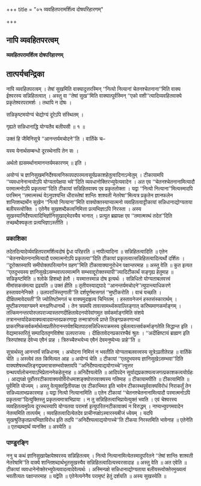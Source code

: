 +++
title = "०५ व्यवहितपरामर्शित्व दोषपरिहारणम्"

+++


## नापि व्यवहितपरत्वम्

**व्यवहितपरामर्शित्व दोषपरिहारणम्**

## **तात्पर्यचन्द्रिका**

नापि व्यवहितपरत्वम् । तेषां सुखमिति वाक्यादुत्तरस्मिन् ‘‘नित्यो नित्यानां चेतनश्चेतनाना’’मिति वाक्य ईश्वरस्य सन्निहितत्वात् । अस्तु वा ‘‘तेषां सुख’’मिति वाक्यात्पूर्वस्मिन् ‘‘एको वशी’’त्यादिव्यवहितवाक्ये प्रकृतेश्वरपरामर्शः । तथापि न दोषः ।

सन्निकृष्टमयोग्यं चेद्योग्यं दूरेऽपि संस्थितम् ।

गृह्यते सन्निधानाद्धि योग्यतैव बलीयसी ॥ १ ॥

उक्तं हि जैमिनिसूत्रे ‘‘आनन्तर्यमचोदने’’ति । वार्तिके च–

यस्य येनार्थसम्बन्धो दूरस्थेनापि तेन सः ।

अर्थतो ह्यसमर्थानामानन्तर्यमकारणम् ॥ इति ।

अयोग्यं च ज्ञानिसुखमनिर्देश्यत्वनिरूपपदपरमत्वसूर्यप्रकाशहेतुत्वादिनाऽन्वेतुम् । टीकायामपि ‘‘व्यवधानेनान्वयोऽपि योग्यतापेक्षया भवे’’दिति व्यवधानोक्तिरभ्युपेत्यवादेन । अत एव ‘‘चेतनश्चेतनानामित्यादौ परमात्मनोऽपि प्रकृतत्वा’’दिति टीकायां सन्निहितवाक्य एव प्रकृततोक्ता । यद्वा ‘‘नित्यो नित्याना’’मित्यस्मादपि परस्मिन् ‘‘तमात्मस्थं येऽनुपश्यन्ति धीरास्तेषां शान्तिः शाश्वती नेतरेषा’’मित्यत्र प्रकृतेन ज्ञानफलेन शान्तिशब्दार्थेन सुखेन ‘‘नित्यो नित्याना’’मिति वाक्योक्तस्याप्यात्मनो व्यवहितत्वाट्टीकायां सन्निधानाद्योग्यताया बलीयस्त्वोक्तिः । एतेनैव सुखशब्दैकत्वनिमित्ता प्रत्यभिज्ञाऽपि निरस्ता । अस्य सुखस्यानिर्देश्यत्वादिभिर्ज्ञानिसुखाद्भेदस्यैव भानात् । प्रत्युत ब्रह्मपक्ष एव ‘‘तमात्मस्थं तदेत’’दिति तच्छब्दैक्यकृता प्रत्यभिज्ञाऽस्तीति ।

### **प्रकाशिका**

तदेतदित्यादेर्व्यवहितपरामर्शित्वदोषं द्वेधा परिहरति ॥ नापीत्यादिना ॥ सन्निहितत्वादिति ॥ एतेन ‘‘चेतनश्चेतनानामित्यादौ परमात्मनोऽपि प्रकृतत्वा’’दिति टीकायां प्रकृतत्वात्सन्निहितत्वादित्यर्थो दर्शितः । ‘‘दूरोक्तस्यापि समीपोक्तपरित्यागेन ग्रहण’’मिति टीकावाक्यानुरोधेन पक्षान्तरमाह ॥ अस्तु वेति ॥ कुत इत्यत ‘‘एतदुभयस्य ज्ञानिसुखेऽसम्भवात्परमात्मनि सम्भवाद्दूरोक्तस्यापी’’त्यादिटीकार्थं सङ्गृह्य हेतुमाह ॥ सन्निकृष्टमिति ॥ श्लोके हिशब्दो हेतौ । यस्मात्तस्मान्न दोष इत्यर्थः । सन्निधितो योग्यताबलवत्त्वं मीमांसकसंमत्या द्रढयति ॥ उक्तं हीति ॥ तृतीयस्याद्यपादे ‘‘आनन्तर्यमचोदने’’त्युपान्त्याधिकरणे हस्ताववनेनिक्ते । उलपराजिंस्तृणाती’’ति दर्शपूर्णमासगतं ‘‘मुष्टीकरोति । वाचं यच्छति । दीक्षितमावेदयती’’ति ज्योतिष्टोमगतं च वाक्यमुदाहृत्य चिन्तितम् । हस्तावनेजनं हस्तसंस्कारार्थम् । मुष्टीकरणवाग्यमने मनःप्रणिधानार्थे । तेन त्रयमपि तावत्सामर्थ्यरूपाल्लिङ्गात् करिष्यमाणकर्माङ्गम् । तत्किमनन्तरयोरुलपराज्यास्तरणदीक्षितावेदनयोरेवांगमुत सर्वकर्माङ्गमिति संशये तत्रानन्तर्यादेकवाक्यत्वादवान्तरप्रकरणाद्वा तन्मात्रांगत्वे प्राप्ते लिङ्गप्रकरणाभ्यां प्राकरणिकसर्वकर्मार्थत्वप्रतीतेरानन्तर्यशब्दितपाठसन्निधिरूपक्रमस्य दुर्बलत्वात्सर्वकर्माङ्गतेति सिद्धान्त इति । वेद्यामास्तरितुं सम्पादिततृणविशेषा उलपराजयः । दीक्षितावेदनप्रकारश्चैवं श्रुतः । ‘‘अदीक्षिष्टायं ब्राह्मण इति त्रिरुपांश्वाह देवेभ्य एवैनं प्राह । त्रिरुच्चैरुभयेभ्य एवैनं देवमनुष्येभ्यः प्राहे’’ति ॥

सूत्रार्थस्तु आनन्तर्यं सन्निधानम् । अचोदना निमित्तं न भवतीति योग्यताबलवत्त्वस्य सूत्रेऽप्रतीतेराह ॥ वार्तिके चेति ॥ अस्त्वेवं ततः किमित्यत आह ॥ अयोग्यं चेति ॥ टीकायां ‘‘एतदुभयस्य ज्ञानिसुखेऽसम्भवा’’दिति वाक्यशेषस्थलिङ्गद्वयमात्रासम्भवोक्तावपि ‘‘अनिर्देश्यत्वाद्ययोगाच्चे’’त्युत्तर ग्रन्थपर्यालोचनयाऽभिप्रेताननेकहेतूनाह ॥ अनिर्देश्यत्वेति ॥ आदिपदेन सूर्याद्यप्रकाश्यत्वजगत्प्रकाशकत्वयोर्ग्रहः । आद्यपक्षे पूर्वोत्तरटीकावाक्ययोर्विरोधमाशङ्क्योत्तरवाक्यस्य गतिमाह ॥ टीकायामपीति ॥ टीकायामिति ॥ पूर्वमिति योज्यम् । अस्तु वेत्युक्तद्वितीयपक्ष एव टीकाभिमत इति भावेन टीकास्थपूर्ववाक्यविरोधं निराकर्तुं तेन सन्निध्यलाभप्रकारमाह ॥ यद्वा नित्यो नित्यानामिति ॥ एतेन टीकायां ‘‘चेतनश्चेतनानामित्यादौ परमात्मनोऽपि प्रकृतत्वा’’दित्युक्तिस्तु प्रकृतत्वमात्राभिप्राया । न तु सन्निहितत्वाभिप्रायेत्युक्तं भवति । एवं चेश्वरस्य व्यवहितत्वमुपेत्य दूरस्थस्यापि योग्यतया परामर्श इत्युपरितनटीकावाक्यं न विरुद्धम् । नाप्यभ्युपगमवादेन नेतव्यमिति तात्पर्यम् । व्यवहितत्वादित्येतदेव प्राचीनपक्षेऽस्वारस्यबीजं ध्येयम् । यदपि सुखश्रुतिकृतप्रत्यभिज्ञाविरोध इति तदपि ‘‘अनिर्देश्यत्वाद्ययोगाच्चे’’ति टीकया निरस्तमिति भावेनाह ॥ एतेनेति ॥ एतच्छब्दार्थं व्यनक्ति ॥ अस्येति ॥

### **पाण्डुरङ्गि**

ननु च कथं ज्ञानिसुखापेक्षयेश्वरस्य सन्निहितत्वम् । नित्यो नित्यानामित्येतस्मादुपरितने ‘‘तेषां शान्तिः शाश्वती नेतरेषामि’’ति वाक्ये शान्तिशब्दार्थभूतसुखस्यैव सन्निहितत्वादित्यस्वरसादाह ॥ अस्तु वेति ॥ अत एवेति ॥ टीकायां व्यवधानेनोक्तेरभ्युपेत्यवादत्वादेवेत्यर्थः । अस्मिन्पक्षे सन्निधानाद्योग्यताया बलीयस्त्वोक्तेरमुख्यत्वं भवतीत्यतः पक्षान्तरमाह ॥ यद्वेति ॥ एतेनेत्यनेनैव परामृष्टं हेतुं दर्शयति ॥ अस्य सुखस्येति ॥

